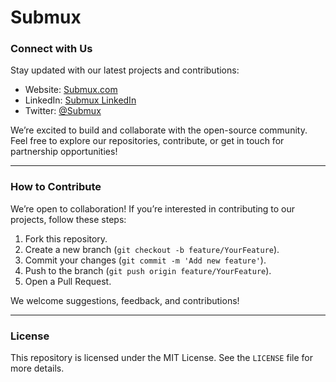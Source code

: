 # **Submux**

### **Connect with Us**
Stay updated with our latest projects and contributions:
- Website: [Submux.com](https://www.submux.com)
- LinkedIn: [Submux LinkedIn](https://www.linkedin.com/company/submux)
- Twitter: [@Submux](https://twitter.com/submux)

We’re excited to build and collaborate with the open-source community. Feel free to explore our repositories, contribute, or get in touch for partnership opportunities!

---

### **How to Contribute**
We’re open to collaboration! If you’re interested in contributing to our projects, follow these steps:
1. Fork this repository.
2. Create a new branch (`git checkout -b feature/YourFeature`).
3. Commit your changes (`git commit -m 'Add new feature'`).
4. Push to the branch (`git push origin feature/YourFeature`).
5. Open a Pull Request.

We welcome suggestions, feedback, and contributions!

---

### **License**
This repository is licensed under the MIT License. See the `LICENSE` file for more details.
